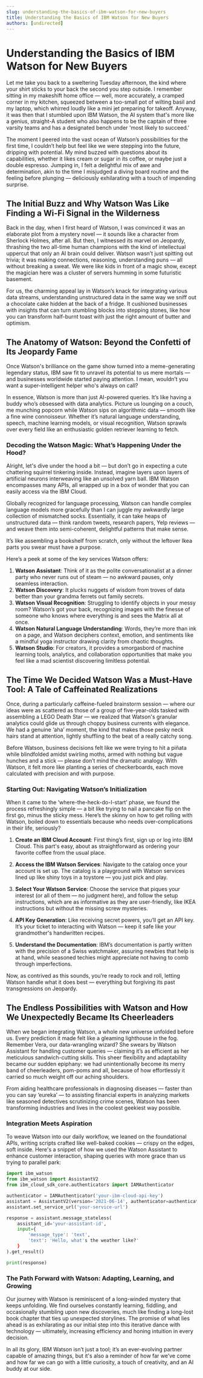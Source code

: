 ```yaml
---
slug: understanding-the-basics-of-ibm-watson-for-new-buyers
title: Understanding the Basics of IBM Watson for New Buyers
authors: [undirected]
---
```



# Understanding the Basics of IBM Watson for New Buyers

Let me take you back to a sweltering Tuesday afternoon, the kind where your shirt sticks to your back the second you step outside. I remember sitting in my makeshift home office — well, more accurately, a cramped corner in my kitchen, squeezed between a too-small pot of wilting basil and my laptop, which whirred loudly like a mini jet preparing for takeoff. Anyway, it was then that I stumbled upon IBM Watson, the AI system that's more like a genius, straight-A student who also happens to be the captain of three varsity teams and has a designated bench under 'most likely to succeed.'

The moment I peered into the vast ocean of Watson’s possibilities for the first time, I couldn’t help but feel like we were stepping into the future, dripping with potential. My mind buzzed with questions about its capabilities, whether it likes cream or sugar in its coffee, or maybe just a double espresso. Jumping in, I felt a delightful mix of awe and determination, akin to the time I misjudged a diving board routine and the feeling before plunging — deliciously exhilarating with a touch of impending surprise.

## The Initial Buzz and Why Watson Was Like Finding a Wi-Fi Signal in the Wilderness

Back in the day, when I first heard of Watson, I was convinced it was an elaborate plot from a mystery novel — it sounds like a character from Sherlock Holmes, after all. But then, I witnessed its marvel on Jeopardy, thrashing the two all-time human champions with the kind of intellectual uppercut that only an AI brain could deliver. Watson wasn’t just spitting out trivia; it was making connections, reasoning, understanding puns — all without breaking a sweat. We were like kids in front of a magic show, except the magician here was a cluster of servers humming in some futuristic basement.

For us, the charming appeal lay in Watson’s knack for integrating various data streams, understanding unstructured data in the same way we sniff out a chocolate cake hidden at the back of a fridge. It cushioned businesses with insights that can turn stumbling blocks into stepping stones, like how you can transform half-burnt toast with just the right amount of butter and optimism.

## The Anatomy of Watson: Beyond the Confetti of Its Jeopardy Fame

Once Watson's brilliance on the game show turned into a meme-generating legendary status, IBM saw fit to unravel its potential to us mere mortals — and businesses worldwide started paying attention. I mean, wouldn’t you want a super-intelligent helper who's always on call?

In essence, Watson is more than just AI-powered queries. It’s like having a buddy who’s obsessed with data analytics. Picture us lounging on a couch, me munching popcorn while Watson sips on algorithmic data — smooth like a fine wine connoisseur. Whether it’s natural language understanding, speech, machine learning models, or visual recognition, Watson sprawls over every field like an enthusiastic golden retriever learning to fetch.

### Decoding the Watson Magic: What’s Happening Under the Hood?

Alright, let's dive under the hood a bit — but don’t go in expecting a cute chattering squirrel tinkering inside. Instead, imagine layers upon layers of artificial neurons interweaving like an unsolved yarn ball. IBM Watson encompasses many APIs, all wrapped up in a box of wonder that you can easily access via the IBM Cloud.

Globally recognized for language processing, Watson can handle complex language models more gracefully than I can juggle my awkwardly large collection of mismatched socks. Essentially, it can take heaps of unstructured data — think random tweets, research papers, Yelp reviews — and weave them into semi-coherent, delightful patterns that make sense.

It’s like assembling a bookshelf from scratch, only without the leftover Ikea parts you swear must have a purpose.

Here’s a peek at some of the key services Watson offers:

1. **Watson Assistant**: Think of it as the polite conversationalist at a dinner party who never runs out of steam — no awkward pauses, only seamless interaction.
2. **Watson Discovery**: It plucks nuggets of wisdom from troves of data better than your grandma ferrets out family secrets.
3. **Watson Visual Recognition**: Struggling to identify objects in your messy room? Watson’s got your back, recognizing images with the finesse of someone who knows where everything is and sees the Matrix all at once.
4. **Watson Natural Language Understanding**: Words, they’re more than ink on a page, and Watson deciphers context, emotion, and sentiments like a mindful yoga instructor drawing clarity from chaotic thoughts.
5. **Watson Studio**: For creators, it provides a smorgasbord of machine learning tools, analytics, and collaboration opportunities that make you feel like a mad scientist discovering limitless potential.

## The Time We Decided Watson Was a Must-Have Tool: A Tale of Caffeinated Realizations

Once, during a particularly caffeine-fueled brainstorm session — where our ideas were as scattered as those of a group of five-year-olds tasked with assembling a LEGO Death Star — we realized that Watson's granular analytics could glide us through choppy business currents with elegance. We had a genuine ‘aha’ moment, the kind that makes those pesky neck hairs stand at attention, lightly shuffling to the beat of a really catchy song.

Before Watson, business decisions felt like we were trying to hit a piñata while blindfolded amidst swirling moths, armed with nothing but vague hunches and a stick — please don’t mind the dramatic analogy. With Watson, it felt more like planting a series of checkerboards, each move calculated with precision and with purpose.

### Starting Out: Navigating Watson’s Initialization

When it came to the ‘where-the-heck-do-I-start’ phase, we found the process refreshingly simple — a bit like trying to nail a pancake flip on the first go, minus the sticky mess. Here’s the skinny on how to get rolling with Watson, boiled down to essentials because who needs over-complications in their life, seriously?

1. **Create an IBM Cloud Account**: First thing’s first, sign up or log into IBM Cloud. This part's easy, about as straightforward as ordering your favorite coffee from the usual place.
   
2. **Access the IBM Watson Services**: Navigate to the catalog once your account is set up. The catalog is a playground with Watson services lined up like shiny toys in a toystore — you just pick and play.

3. **Select Your Watson Service**: Choose the service that piques your interest (or all of them — no judgment here), and follow the setup instructions, which are as informative as they are user-friendly, like IKEA instructions but without the missing screw mysteries.

4. **API Key Generation**: Like receiving secret powers, you’ll get an API key. It’s your ticket to interacting with Watson — keep it safe like your grandmother's handwritten recipes.

5. **Understand the Documentation**: IBM’s documentation is partly written with the precision of a Swiss watchmaker, assuring newbies that help is at hand, while seasoned techies might appreciate not having to comb through imperfections.

Now, as contrived as this sounds, you’re ready to rock and roll, letting Watson handle what it does best — everything but forgiving its past transgressions on Jeopardy. 

## The Endless Possibilities with Watson and How We Unexpectedly Became Its Cheerleaders

When we began integrating Watson, a whole new universe unfolded before us. Every prediction it made felt like a gleaming lighthouse in the fog. Remember Vera, our data-wrangling wizard? She swears by Watson Assistant for handling customer queries — claiming it’s as efficient as her meticulous sandwich-cutting skills. This sheer flexibility and adaptability became our sudden epiphany: we had unintentionally become its merry band of cheerleaders, pom-poms and all, because of how effortlessly it carried so much weight off our aching shoulders.

From aiding healthcare professionals in diagnosing diseases — faster than you can say ‘eureka’ — to assisting financial experts in analyzing markets like seasoned detectives scrutinizing crime scenes, Watson has been transforming industries and lives in the coolest geekiest way possible.

### Integration Meets Aspiration

To weave Watson into our daily workflow, we leaned on the foundational APIs, writing scripts crafted like well-baked cookies — crispy on the edges, soft inside. Here's a snippet of how we used the Watson Assistant to enhance customer interaction, shaping queries with more grace than us trying to parallel park:

```python
import ibm_watson
from ibm_watson import AssistantV2
from ibm_cloud_sdk_core.authenticators import IAMAuthenticator

authenticator = IAMAuthenticator('your-ibm-cloud-api-key')
assistant = AssistantV2(version='2021-06-14', authenticator=authenticator)
assistant.set_service_url('your-service-url')

response = assistant.message_stateless(
    assistant_id='your-assistant-id',
    input={
        'message_type': 'text',
        'text': 'Hello, what's the weather like?'
    }
).get_result()

print(response)
```

### The Path Forward with Watson: Adapting, Learning, and Growing

Our journey with Watson is reminiscent of a long-winded mystery that keeps unfolding. We find ourselves constantly learning, fiddling, and occasionally stumbling upon new discoveries, much like finding a long-lost book chapter that ties up unexpected storylines. The promise of what lies ahead is as exhilarating as our initial step into this iterative dance with technology — ultimately, increasing efficiency and honing intuition in every decision.

In all its glory, IBM Watson isn’t just a tool; it’s an ever-evolving partner capable of amazing things, but it's also a reminder of how far we’ve come and how far we can go with a little curiosity, a touch of creativity, and an AI buddy at our side.